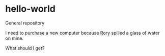 # hello-world
General repository

I need to purchase a new computer because Rory spilled a glass of water on mine.

What should I get?
